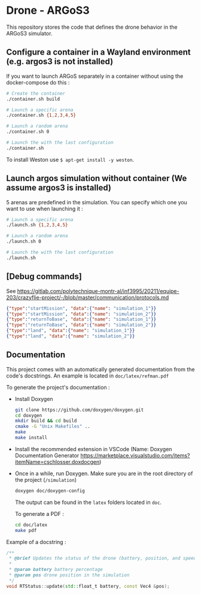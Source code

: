 # Drone - ARGoS3

This repository stores the code that defines the drone behavior in the ARGoS3
simulator.

## Configure a container in a Wayland environment (e.g. argos3 is not installed)

If you want to launch ARGoS separately in a container without using the docker-compose do this :
```sh
# Create the container
./container.sh build

# Launch a specific arena
./container.sh {1,2,3,4,5}

# Launch a random arena
./container.sh 0

# Launch the with the last configuration
./container.sh
```

To install Weston use `$ apt-get install -y weston`.

## Launch argos simulation without container (We assume argos3 is installed)

5 arenas are predefined in the simulation. You can specify which one you want to use when launching it :
```sh
# Launch a specific arena
./launch.sh {1,2,3,4,5}

# Launch a random arena
./launch.sh 0

# Launch the with the last configuration
./launch.sh
```

## [Debug commands]
See https://gitlab.com/polytechnique-montr-al/inf3995/20211/equipe-203/crazyflie-project/-/blob/master/communication/protocols.md
```json
{"type":"startMission", "data":{"name": "simulation_1"}}
{"type":"startMission", "data":{"name": "simulation_2"}}
{"type":"returnToBase", "data":{"name": "simulation_1"}}
{"type":"returnToBase", "data":{"name": "simulation_2"}}
{"type":"land", "data":{"name": "simulation_1"}}
{"type":"land", "data":{"name": "simulation_2"}}
```

## Documentation
This project comes with an automatically generated documentation from the code's docstrings. An example is located in `doc/latex/refman.pdf`

To generate the project's documentation :

* Install Doxygen
  ```sh
  git clone https://github.com/doxygen/doxygen.git
  cd doxygen
  mkdir build && cd build
  cmake -G "Unix Makefiles" ..
  make
  make install
  ```
* Install the recommended extension in VSCode (Name: Doxygen Documentation Generator https://marketplace.visualstudio.com/items?itemName=cschlosser.doxdocgen)

* Once in a while, run Doxygen. Make sure you are in the root directory of the project (`/simulation`)
  ```sh
  doxygen doc/doxygen-config
  ```

  The output can be found in the `latex` folders located in `doc`.

  To generate a PDF :
  ```sh
  cd doc/latex
  make pdf
  ```

Example of a docstring :
```C++
/**
 * @brief Updates the status of the drone (battery, position, and speed)
 *
 * @param battery battery percentage
 * @param pos drone position in the simulation
 */
void RTStatus::update(std::float_t battery, const Vec4 &pos);
```
